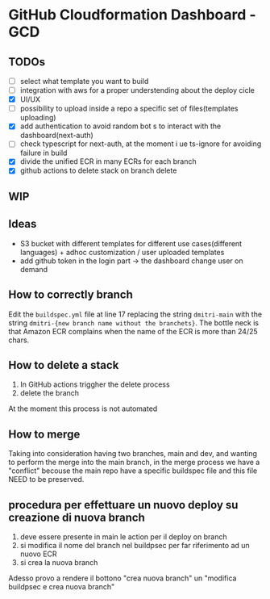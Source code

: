 # GitHub Cloudformation Dashboard - GCD

## TODOs
- [ ] select what template you want to build
- [ ] integration with aws for a proper understending about the deploy cicle
- [x] UI/UX
- [ ] possibility to upload inside a repo a specific set of files(templates uploading)
- [x] add authentication to avoid random bot s to interact with the dashboard(next-auth)
- [ ] check typescript for next-auth, at the moment i ue ts-ignore for avoiding failure in build
- [x] divide the unified ECR in many ECRs for each branch
- [x] github actions to delete stack on branch delete

## WIP


## Ideas
- S3 bucket with different templates for different use cases(different languages) + adhoc customization / user uploaded templates
- add github token in the login part -> the dashboard change user on demand

## How to correctly branch
Edit the `buildspec.yml` file at line 17 replacing the string `dmitri-main` with the string `dmitri-{new branch name without the branchets}`.
The bottle neck is that Amazon ECR complains when the name of the ECR is more than 24/25 chars.

## How to delete a stack
1. In GitHub actions triggher the delete process
2. delete the branch

At the moment this process is not automated

## How to merge
Taking into consideration having two branches, main and dev, and wanting to perform the merge into the main branch, 
in the merge process we have a "conflict" becouse the main repo have a specific buildspec file and this file NEED to be preserved.


## procedura per effettuare un nuovo deploy su creazione di nuova branch
1. deve essere presente in main le action per il deploy on branch
1. si modifica il nome del branch nel buildpsec per far riferimento ad un nuovo ECR
1. si crea la nuova branch

Adesso provo a rendere il bottono "crea nuova branch" un "modifica buildpsec e crea nuova branch"


